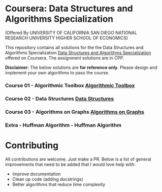 # Coursera: Data Structures and Algorithms Specialization 
(Offered By UNIVERSITY OF CALIFORNIA SAN DIEGO NATIONAL RESEARCH UNIVERSITY HIGHER SCHOOL OF ECONOMICS)

This repository contains all solutions for the the Data Structures and Algorithms Specialization [Data Structures and Algorithms Specialization](https://www.coursera.org/specializations/data-structures-algorithms) offered on Coursera. The assignment solutions are in CPP.

**Disclaimer:** The below solutions are **for reference only**. Please design and implement your own algorithms to pass the course.

### Course 01 - Algorithmic Toolbox [Algorithmic Toolbox](https://www.coursera.org/learn/algorithmic-toolbox?specialization=data-structures-algorithms)

### Course 02 - Data Structures [Data Structures](https://www.coursera.org/learn/data-structures?specialization=data-structures-algorithms)

### Course 03 - Algorithms on Graphs [Algorithms on Graphs](https://www.coursera.org/learn/algorithms-on-graphs?specialization=data-structures-algorithms)

### Extra - Huffman Algorithm - Huffman Algorithm


# Contributing

All contributions are welcome. Just make a PR. Below is a list of general improvements that need to be added that I would love help with:
- Improve documentation
- Clean up code (adding docstrings)
- Better algorithms that reduce time complexity



